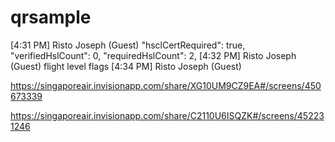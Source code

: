 # qrsample
[4:31 PM] Risto Joseph (Guest)
    "hsclCertRequired": true,
        "verifiedHslCount": 0,
        "requiredHslCount": 2,
​[4:32 PM] Risto Joseph (Guest)
    flight level flags 
​[4:34 PM] Risto Joseph (Guest)


https://singaporeair.invisionapp.com/share/XG10UM9CZ9EA#/screens/450673339

https://singaporeair.invisionapp.com/share/C2110U6ISQZK#/screens/452231246
